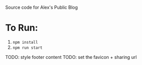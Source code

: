 Source code for Alex's Public Blog

# To Run:
1. `npm install`
2. `npm run start`

TODO: style footer content
TODO: set the favicon + sharing url
